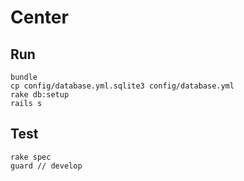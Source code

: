 # Center

## Run

```
bundle
cp config/database.yml.sqlite3 config/database.yml
rake db:setup
rails s
```

## Test

```
rake spec
guard // develop
```
